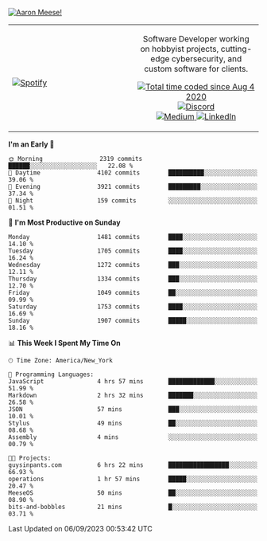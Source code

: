 [![Aaron Meese!](https://user-images.githubusercontent.com/17814535/88975338-a2aabf00-d27f-11ea-963f-8a19608716b4.png)](https://github.com/ajmeese7/readme-ascii "README ASCII")

<!-- Modified from project here: https://github.com/novatorem/novatorem -->
<table width="100%">
  <tr>
  <td width="50%">

&nbsp; <br> [![Spotify](https://ajmeese7.vercel.app/api/spotify)](https://open.spotify.com/user/ajmeese)

  </td>
  <td width="50%">
    <p align="center">
    Software Developer working on hobbyist projects, cutting-edge cybersecurity, and custom software for clients.
    </p>
    <p align="center">
      <a href="https://wakatime.com/@f726891d-3b02-46cd-9b60-e8c59f9e2b14">
        <img src="https://wakatime.com/badge/user/f726891d-3b02-46cd-9b60-e8c59f9e2b14.svg" alt="Total time coded since Aug 4 2020" title="WakaTime" />
      </a>
      <a href="http://link.aaronmeese.com/discord">
        <img src="https://img.shields.io/badge/discord-ajmeese7%234835-369?style=flat-square&logo=discord&logoColor=white&color=purple" alt="Discord" title="Discord">
      </a>
      <br />
      <a href="https://link.aaronmeese.com/medium">
        <img src="https://img.shields.io/badge/medium-ajmeese7-1DB954?style=flat-square&logo=medium&logoColor=white" alt="Medium" title="Medium">
      </a>
      <a href="https://link.aaronmeese.com/linkedin">
        <img src="https://img.shields.io/badge/linkedIn-aaronmeese-1DB954?style=flat-square&logo=linkedin&logoColor=white&color=blue" alt="LinkedIn" title="LinkedIn">
      </a>
    </p>
  </td>

</table>

[//]: <> (The `&nbsp;` is to have Aphelion take up more space)

<!--START_SECTION:waka-->
**I'm an Early 🐤** 

```text
🌞 Morning                2319 commits        ██████░░░░░░░░░░░░░░░░░░░   22.08 % 
🌆 Daytime                4102 commits        ██████████░░░░░░░░░░░░░░░   39.06 % 
🌃 Evening                3921 commits        █████████░░░░░░░░░░░░░░░░   37.34 % 
🌙 Night                  159 commits         ░░░░░░░░░░░░░░░░░░░░░░░░░   01.51 % 
```
📅 **I'm Most Productive on Sunday** 

```text
Monday                   1481 commits        ████░░░░░░░░░░░░░░░░░░░░░   14.10 % 
Tuesday                  1705 commits        ████░░░░░░░░░░░░░░░░░░░░░   16.24 % 
Wednesday                1272 commits        ███░░░░░░░░░░░░░░░░░░░░░░   12.11 % 
Thursday                 1334 commits        ███░░░░░░░░░░░░░░░░░░░░░░   12.70 % 
Friday                   1049 commits        ██░░░░░░░░░░░░░░░░░░░░░░░   09.99 % 
Saturday                 1753 commits        ████░░░░░░░░░░░░░░░░░░░░░   16.69 % 
Sunday                   1907 commits        █████░░░░░░░░░░░░░░░░░░░░   18.16 % 
```


📊 **This Week I Spent My Time On** 

```text
🕑︎ Time Zone: America/New_York

💬 Programming Languages: 
JavaScript               4 hrs 57 mins       █████████████░░░░░░░░░░░░   51.99 % 
Markdown                 2 hrs 32 mins       ███████░░░░░░░░░░░░░░░░░░   26.58 % 
JSON                     57 mins             ███░░░░░░░░░░░░░░░░░░░░░░   10.01 % 
Stylus                   49 mins             ██░░░░░░░░░░░░░░░░░░░░░░░   08.68 % 
Assembly                 4 mins              ░░░░░░░░░░░░░░░░░░░░░░░░░   00.79 % 

🐱‍💻 Projects: 
guysinpants.com          6 hrs 22 mins       █████████████████░░░░░░░░   66.93 % 
operations               1 hr 57 mins        █████░░░░░░░░░░░░░░░░░░░░   20.47 % 
MeeseOS                  50 mins             ██░░░░░░░░░░░░░░░░░░░░░░░   08.90 % 
bits-and-bobbles         21 mins             █░░░░░░░░░░░░░░░░░░░░░░░░   03.71 % 
```


 Last Updated on 06/09/2023 00:53:42 UTC
<!--END_SECTION:waka-->
